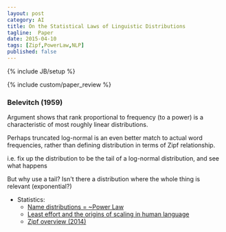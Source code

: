 ```yaml
---
layout: post
category: AI
title: On the Statistical Laws of Linguistic Distributions
tagline:  Paper 
date: 2015-04-10
tags: [Zipf,PowerLaw,NLP]
published: false
---
```

{% include JB/setup %}

{% include custom/paper_review %}


### Belevitch (1959)

Argument shows that rank proportional to frequency (to a power) is a 
characteristic of most roughly linear distributions.  


Perhaps truncated log-normal is an even better match to actual word frequencies, 
rather than defining distribution in terms of Zipf relationship.

i.e. fix up the distribution to be the tail of a log-normal distribution, and see what happens

But why use a tail?  Isn't there a distribution where the whole thing is relevant (exponential?)

    
* Statistics:
  + [Name distributions = ~Power Law](file:///home/andrewsm/Downloads/Statistical%20distribution%20of%20Chinese%20names.pdf)
  + [Least effort and the origins of scaling in human language](http://www.ncbi.nlm.nih.gov/pmc/articles/PMC298679/)
  + [Zipf overview (2014)](http://colala.bcs.rochester.edu/papers/piantadosi2014zipfs.pdf)
